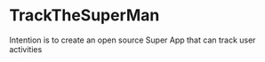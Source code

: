 TrackTheSuperMan
================

Intention is to create an open source Super App that can track user activities